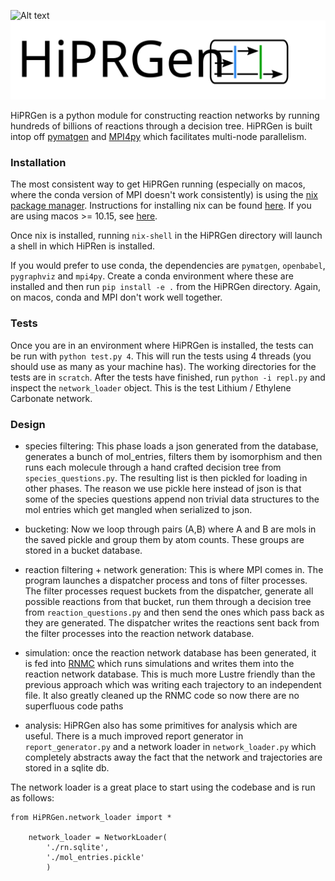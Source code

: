![Alt text](HiPRGen)
<img src="./logo.svg">

HiPRGen is a python module for constructing reaction networks by running hundreds of billions of reactions through a decision tree. HiPRGen is built intop off [pymatgen](https://pymatgen.org/) and [MPI4py](https://pymatgen.org/) which facilitates multi-node parallelism.

### Installation

The most consistent way to get HiPRGen running (especially on macos, where the conda version of MPI doesn't work consistently) is using the [nix package manager](https://nixos.org/). Instructions for installing nix can be found [here](https://nixos.org/download.html). If you are using macos >= 10.15, see [here](https://nixos.org/manual/nix/stable/#sect-macos-installation).

Once nix is installed, running `nix-shell` in the HiPRGen directory will launch a shell in which HiPRen is installed.

If you would prefer to use conda, the dependencies are `pymatgen`, `openbabel`, `pygraphviz` and `mpi4py`. Create a conda environment where these are installed and then run `pip install -e .` from the HiPRGen directory. Again, on macos, conda and MPI don't work well together.

### Tests

Once you are in an environment where HiPRGen is installed, the tests can be run with `python test.py 4`. This will run the tests using 4 threads (you should use as many as your machine has). The working directories for the tests are in `scratch`. After the tests have finished, run `python -i repl.py` and inspect the `network_loader` object. This is the test Lithium / Ethylene Carbonate network.

### Design

- species filtering: This phase loads a json generated from the database, generates a bunch of mol_entries, filters them by isomorphism and then runs each molecule through a hand crafted decision tree from `species_questions.py`. The resulting list is then pickled for loading in other phases. The reason we use pickle here instead of json is that some of the species questions append non trivial data structures to the mol entries which get mangled when serialized to json.

- bucketing: Now we loop through pairs (A,B) where A and B are mols in the saved pickle and group them by atom counts. These groups are stored in a bucket database.

- reaction filtering + network generation: This is where MPI comes in. The program launches a dispatcher process and tons of filter processes. The filter processes request buckets from the dispatcher, generate all possible reactions from that bucket, run them through a decision tree from `reaction_questions.py` and then send the ones which pass back as they are generated. The dispatcher writes the reactions sent back from the filter processes into the reaction network database.

- simulation: once the reaction network database has been generated, it is fed into [RNMC](https://github.com/BlauGroup/RNMC) which runs simulations and writes them into the reaction network database. This is much more Lustre friendly than the previous approach which was writing each trajectory to an independent file. It also greatly cleaned up the RNMC code so now there are no superfluous code paths

- analysis: HiPRGen also has some primitives for analysis which are useful. There is a much improved report generator in `report_generator.py` and a network loader in `network_loader.py` which completely abstracts away the fact that the network and trajectories are stored in a sqlite db.

The network loader is a great place to start using the codebase and is run as follows:

```
from HiPRGen.network_loader import *

    network_loader = NetworkLoader(
        './rn.sqlite',
        './mol_entries.pickle'
        )
```
